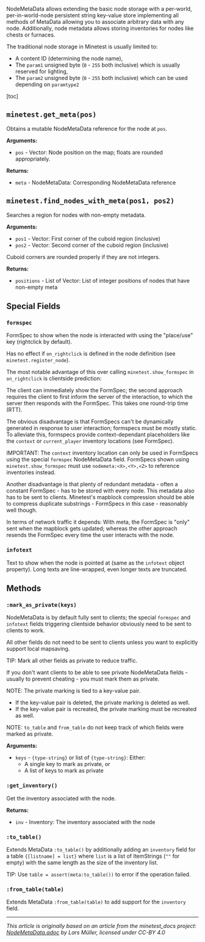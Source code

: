 NodeMetaData allows extending the basic node storage with a per-world, per-in-world-node persistent string key-value store implementing all methods of MetaData allowing you to associate arbitrary data with any node. Additionally, node metadata allows storing inventories for nodes like chests or furnaces.

The traditional node storage in Minetest is usually limited to:

* A content ID (determining the node name),
* The `param1` unsigned byte (`0` - `255` both inclusive) which is usually reserved for lighting,
* The `param2` unsigned byte (`0` - `255` both inclusive) which can be used depending on `paramtype2`

[toc]

## `minetest.get_meta(pos)`
Obtains a mutable NodeMetaData reference for the node at `pos`.

**Arguments:**
- `pos` - Vector: Node position on the map; floats are rounded appropriately.

**Returns:**
- `meta` - NodeMetaData: Corresponding NodeMetaData reference

## `minetest.find_nodes_with_meta(pos1, pos2)`
Searches a region for nodes with non-empty metadata.

**Arguments:**
- `pos1` - Vector: First corner of the cuboid region (inclusive)
- `pos2` - Vector: Second corner of the cuboid region (inclusive)

Cuboid corners are rounded properly if they are not integers.

**Returns:**
- `positions` - List of Vector: List of integer positions of nodes that have non-empty meta

## Special Fields

### `formspec`
FormSpec to show when the node is interacted with using the "place/use" key (rightclick by default).

Has no effect if `on_rightclick` is defined in the node definition (see `minetest.register_node`).

The most notable advantage of this over calling `minetest.show_formspec` in `on_rightclick` is clientside prediction:

The client can immediately show the FormSpec; the second approach requires the client to first inform the server of the interaction, to which the server then responds with the FormSpec. This takes one round-trip time (RTT).

The obvious disadvantage is that FormSpecs can't be dynamically generated in response to user interaction; formspecs must be mostly static. To alleviate this, formspecs provide context-dependant placeholders like the `context` or `current_player` inventory locations (see FormSpec).

IMPORTANT: The `context` inventory location can only be used in FormSpecs using the special `formspec` NodeMetaData field. FormSpecs shown using `minetest.show_formspec` must use `nodemeta:<X>,<Y>,<Z>` to reference inventories instead.

Another disadvantage is that plenty of redundant metadata - often a constant FormSpec - has to be stored with every node. This metadata also has to be sent to clients. Minetest's mapblock compression should be able to compress duplicate substrings - FormSpecs in this case - reasonably well though.

In terms of network traffic it depends: With meta, the FormSpec is "only" sent when the mapblock gets updated;
whereas the other approach resends the FormSpec every time the user interacts with the node.

### `infotext`
Text to show when the node is pointed at (same as the `infotext` object property). Long texts are line-wrapped, even longer texts are truncated.

## Methods

### `:mark_as_private(keys)`
NodeMetaData is by default fully sent to clients; the special `formspec` and `infotext` fields triggering clientside behavior obviously need to be sent to clients to work.

All other fields do not need to be sent to clients unless you want to explicitly support local mapsaving.

TIP: Mark all other fields as private to reduce traffic.

If you don't want clients to be able to see private NodeMetaData fields - usually to prevent cheating - you must mark them as private.

NOTE: The private marking is tied to a key-value pair.
- If the key-value pair is deleted, the private marking is deleted as well.
- If the key-value pair is recreated, the private marking must be recreated as well.

NOTE: `to_table` and `from_table` do not keep track of which fields were marked as private.

**Arguments:**
- `keys` - `{type-string}` or list of `{type-string}`: Either:
  - A single key to mark as private, or
  - A list of keys to mark as private

### `:get_inventory()`
Get the inventory associated with the node.

**Returns:**
- `inv` - Inventory: The inventory associated with the node

### `:to_table()`
Extends MetaData `:to_table()` by additionally adding an `inventory` field for
a table `{[listname] = list}` where `list` is a list of ItemStrings
(`""` for empty) with the same length as the size of the inventory list.

TIP: Use `table = assert(meta:to_table())` to error if the operation failed.

### `:from_table(table)`
Extends MetaData `:from_table(table)` to add support for the `inventory` field.

---
*This article is originally based on an article from the minetest_docs project: [NodeMetaData.adoc](https://github.com/minetest/minetest_docs/blob/master/doc/classes/NodeMetaData.adoc) by Lars Müller, licensed under CC-BY 4.0*